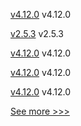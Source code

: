 
[v4.12.0](https://github.com/hyperledger/web3j-gradle-plugin/releases/tag/v4.12.0) v4.12.0

[v2.5.3](https://github.com/hyperledger/fabric-chaincode-java/releases/tag/v2.5.3) v2.5.3

[v4.12.0](https://github.com/hyperledger/web3j-unit/releases/tag/v4.12.0) v4.12.0

[v4.12.0](https://github.com/hyperledger/web3j-evm/releases/tag/v4.12.0) v4.12.0

[v4.12.0](https://github.com/hyperledger/web3j/releases/tag/v4.12.0) v4.12.0


[See more >>>](https://start-here.hyperledger.org/releases)
